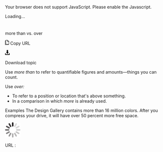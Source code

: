 Your browser does not support JavaScript. Please enable the Javascript.

Loading...

# 

more than vs. over

![Copy URL](more-than-vs-over_files/Copy.png)
Copy URL

![Download](more-than-vs-over_files/Download.png)

Download topic

Use *more than* to refer to quantifiable figures and amounts—things you can count. 

Use *over:*

  - To refer to a position or location that's above something.
  -  In a comparison in which *more* is already used.

Examples
The Design Gallery contains more than 16 million colors. 
After you compress your drive, it will have over 50 percent more free space. 

![In progress](more-than-vs-over_files/activity-large.gif)

URL :
